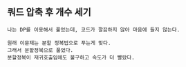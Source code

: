 ## 쿼드 압축 후 개수 세기

    나는 DP를 이용해서 풀었는데, 코드가 깔끔하지 않아 마음에 들지 않는다.

    원래 이문제는 분할 정복법으로 푸는게 맞다.
    그래서 분할정복으로 풀었다.
    분할정복이 재귀호출임에도 불구하고 속도가 더 빨랐다.